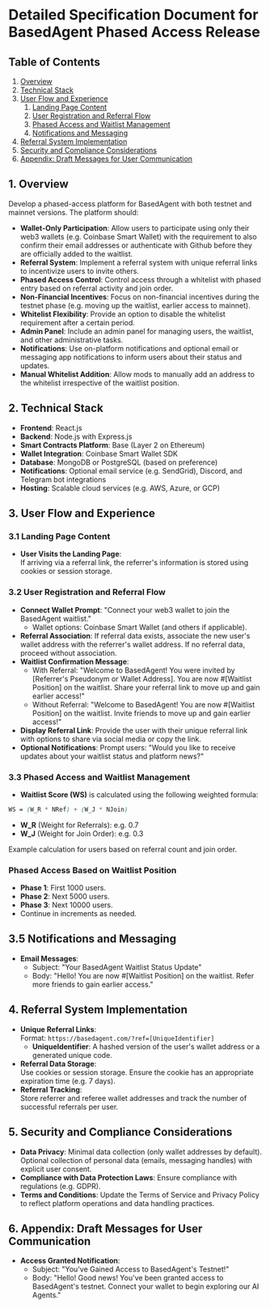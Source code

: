 

# Detailed Specification Document for BasedAgent Phased Access Release

## Table of Contents

1. [Overview](#overview)  
2. [Technical Stack](#technical-stack)  
3. [User Flow and Experience](#user-flow-and-experience)  
   1. [Landing Page Content](#landing-page-content)  
   2. [User Registration and Referral Flow](#user-registration-and-referral-flow)  
   3. [Phased Access and Waitlist Management](#phased-access-and-waitlist-management)  
   4. [Notifications and Messaging](#notifications-and-messaging)  
4. [Referral System Implementation](#referral-system-implementation)  
5. [Security and Compliance Considerations](#security-and-compliance-considerations)  
6. [Appendix: Draft Messages for User Communication](#appendix-draft-messages-for-user-communication)  

## 1. Overview

Develop a phased-access platform for BasedAgent with both testnet and mainnet versions. The platform should:

- **Wallet-Only Participation**: Allow users to participate using only their web3 wallets (e.g. Coinbase Smart Wallet) with the requirement to also confirm their email addresses or authenticate with Github before they are officially added to the waitlist.
- **Referral System**: Implement a referral system with unique referral links to incentivize users to invite others.
- **Phased Access Control**: Control access through a whitelist with phased entry based on referral activity and join order.
- **Non-Financial Incentives**: Focus on non-financial incentives during the testnet phase (e.g. moving up the waitlist, earlier access to mainnet).
- **Whitelist Flexibility**: Provide an option to disable the whitelist requirement after a certain period.
- **Admin Panel**: Include an admin panel for managing users, the waitlist, and other administrative tasks.
- **Notifications**: Use on-platform notifications and optional email or messaging app notifications to inform users about their status and updates.
- **Manual Whitelist Addition**: Allow mods to manually add an address to the whitelist irrespective of the waitlist position.

## 2. Technical Stack

- **Frontend**: React.js  
- **Backend**: Node.js with Express.js  
- **Smart Contracts Platform**: Base (Layer 2 on Ethereum)  
- **Wallet Integration**: Coinbase Smart Wallet SDK  
- **Database**: MongoDB or PostgreSQL (based on preference)  
- **Notifications**: Optional email service (e.g. SendGrid), Discord, and Telegram bot integrations  
- **Hosting**: Scalable cloud services (e.g. AWS, Azure, or GCP)  

## 3. User Flow and Experience

### 3.1 Landing Page Content
- **User Visits the Landing Page**:  
   If arriving via a referral link, the referrer's information is stored using cookies or session storage.

### 3.2 User Registration and Referral Flow

- **Connect Wallet Prompt**: "Connect your web3 wallet to join the BasedAgent waitlist."
   - Wallet options: Coinbase Smart Wallet (and others if applicable).
- **Referral Association**: If referral data exists, associate the new user's wallet address with the referrer's wallet address. If no referral data, proceed without association.
- **Waitlist Confirmation Message**:
   - With Referral: "Welcome to BasedAgent! You were invited by [Referrer's Pseudonym or Wallet Address]. You are now #[Waitlist Position] on the waitlist. Share your referral link to move up and gain earlier access!"
   - Without Referral: "Welcome to BasedAgent! You are now #[Waitlist Position] on the waitlist. Invite friends to move up and gain earlier access!"
- **Display Referral Link**: Provide the user with their unique referral link with options to share via social media or copy the link.
- **Optional Notifications**: Prompt users: "Would you like to receive updates about your waitlist status and platform news?"  

### 3.3 Phased Access and Waitlist Management

- **Waitlist Score (WS)** is calculated using the following weighted formula:

```scss
WS = (W_R * NRef) + (W_J * NJoin)
```

   - **W_R** (Weight for Referrals): e.g. 0.7  
   - **W_J** (Weight for Join Order): e.g. 0.3  

   Example calculation for users based on referral count and join order.

### Phased Access Based on Waitlist Position

- **Phase 1**: First 1000 users.  
- **Phase 2**: Next 5000 users.  
- **Phase 3**: Next 10000 users.  
- Continue in increments as needed.

## 3.5 Notifications and Messaging

- **Email Messages**:  
   - Subject: "Your BasedAgent Waitlist Status Update"  
   - Body: "Hello! You are now #[Waitlist Position] on the waitlist. Refer more friends to gain earlier access."  

## 4. Referral System Implementation

- **Unique Referral Links**:  
   Format: `https://basedagent.com/?ref=[UniqueIdentifier]`  
   - **UniqueIdentifier**: A hashed version of the user's wallet address or a generated unique code.
- **Referral Data Storage**:  
   Use cookies or session storage. Ensure the cookie has an appropriate expiration time (e.g. 7 days).
- **Referral Tracking**:  
   Store referrer and referee wallet addresses and track the number of successful referrals per user.  

## 5. Security and Compliance Considerations

- **Data Privacy**: Minimal data collection (only wallet addresses by default). Optional collection of personal data (emails, messaging handles) with explicit user consent.
- **Compliance with Data Protection Laws**: Ensure compliance with regulations (e.g. GDPR).  
- **Terms and Conditions**: Update the Terms of Service and Privacy Policy to reflect platform operations and data handling practices.  

## 6. Appendix: Draft Messages for User Communication

- **Access Granted Notification**:  
   - Subject: "You've Gained Access to BasedAgent's Testnet!"  
   - Body: "Hello! Good news! You've been granted access to BasedAgent's testnet. Connect your wallet to begin exploring our AI Agents."  
